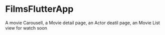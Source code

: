 # FilmsFlutterApp

A movie Carousell, a Movie detail page, an Actor deatil page, an Movie List view for watch soon